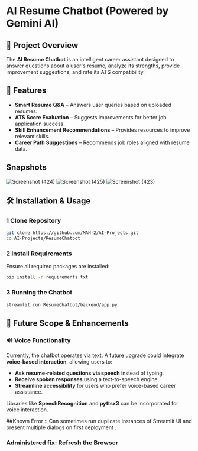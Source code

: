 
# **AI Resume Chatbot (Powered by Gemini AI)**

## 📌 Project Overview
The **AI Resume Chatbot** is an intelligent career assistant designed to answer questions about a user's resume, analyze its strengths, provide improvement suggestions, and rate its ATS compatibility. 

## 🚀 Features
- **Smart Resume Q&A** – Answers user queries based on uploaded resumes.
- **ATS Score Evaluation** – Suggests improvements for better job application success.
- **Skill Enhancement Recommendations** – Provides resources to improve relevant skills.
- **Career Path Suggestions** – Recommends job roles aligned with resume data.

## Snapshots
![Screenshot (424)](https://github.com/user-attachments/assets/78de01ac-e8dd-416e-af13-12c4ad3b3afd)
![Screenshot (425)](https://github.com/user-attachments/assets/a8052895-59b1-4687-8e71-d370f992ea7e)
![Screenshot (423)](https://github.com/user-attachments/assets/e0a230e8-d115-4b33-80db-0e291c84618e)


## 🛠️ Installation & Usage
### **1 Clone Repository**
```bash
git clone https://github.com/MAN-2/AI-Projects.git
cd AI-Projects/ResumeChatbot
```
### **2 Install Requirements**

Ensure all required packages are installed:
```bash
pip install -r requirements.txt
```

### **3 Running the Chatbot**
```bash
streamlit run ResumeChatbot/backend/app.py
````

## 🔮 Future Scope & Enhancements
### **🔊 Voice Functionality**
Currently, the chatbot operates via text. A future upgrade could integrate **voice-based interaction**, allowing users to:
- **Ask resume-related questions via speech** instead of typing.
- **Receive spoken responses** using a text-to-speech engine.
- **Streamline accessibility** for users who prefer voice-based career assistance.

Libraries like **SpeechRecognition** and **pyttsx3** can be incorporated for voice interaction.

##Known Error :: Can sometimes run duplicate instances of Streamlit UI and present multiple dialogs on first deployment . 
 ### Administered fix: Refresh the Browser
